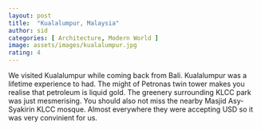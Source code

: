 ```yaml
---
layout: post
title:  "Kualalumpur, Malaysia"
author: sid
categories: [ Architecture, Modern World ]
image: assets/images/kualalumpur.jpg
rating: 4
---
```

We visited Kualalumpur while coming back from Bali. Kualalumpur was a lifetime experience to had. The might of Petronas twin tower makes you realise that petroleum is liquid gold. The greenery surrounding KLCC park was just mesmerising. You should also not miss the nearby Masjid Asy-Syakirin KLCC mosque. Almost everywhere they were accepting USD so it was very convinient for us.

<div class="pa-carousel-widget" style="width:100%; height:480px; display:none;"
  data-link="https://www.tripadvisor.in/Attractions-g298570-Activities-Kuala_Lumpur_Wilayah_Persekutuan.html"
  data-title="Kualalumpur, Malaysia"
  data-description="Snaps taken during Kualalumpur visit"
  data-delay="3">
  <object data="https://lh3.googleusercontent.com/OSVi1vXosza5AjCr59PTKf1MAagUpCk9To3OjDksW01J_a0K9DJqVvq37G4w1Habeq5LmK2WRt5_skW4697oh4Brt5gaqhKfb2qqFjxpXXO3sCYAQw4044AX3BRjLtrdPgGuiU87DVg=w1920-h1080"></object>
  <object data="https://lh3.googleusercontent.com/82azmGTnsRTa6LSKyzXr9O7fTvUshN1SshG05dp3Xp8iLhviS_C52nhERS8dxLCIRWAXiQEeZs7E83qHaF9bIxfyWmo0zYPL-6hnYUdLhg4qsLehUyqfIV-d9p0dATfd1M0asbCa5IM=w1920-h1080"></object>
  <object data="https://lh3.googleusercontent.com/OD8D1EaXJE_ZkG3ACvh5DjE8N4SbGlhASqPKcfawVB_3_nEh2NmOe6ttEpoz15Y--IIbthtpMnW_QrF6OD4pKgiAxBqT9Sz41s0D-KV5zf99y4OBgQaqYCKNSEW4P_q54fv58xOcA0U=w1920-h1080"></object>
  <object data="https://lh3.googleusercontent.com/UjbHekrAqaPmVGdBV4ooyitoLXxDEzpDWyqLWtTuQwvS97oR8i29Zqwhxh3qGwFm4x4eYlpFslfo9CfBRI7d81vGYnhlXkK67FgyQn2P6TtX89ahZ6u_hBHv5Afu0WBMA_Gpm58pgsU=w1920-h1080"></object>
  <object data="https://lh3.googleusercontent.com/m0LtXEHQZFVMOWY1xo1Z3wu2l8BCXBm3t8A_JHR643t6HKJ31T9z0rJpmcy4Tf-pQPgDuBAWz5lTqgROhaolZidkQxx-ynHCtjUiQaOvkpYlVq7bN-0juuOyDvMCnlczfHx2TB0snA8=w1920-h1080"></object>
  <object data="https://lh3.googleusercontent.com/jJM5jIXEk320p2S1hg9ZX8i-lCXrfHmtb85GNvzP5AEqncQOlhRmGFd2WTyjJCNGMOMCVWwmD-a0eQ2icmkw0nNo18pW0f8NFMbVfORwqEMUWhc0tcmxBvT1GXUp04gT2hRAsWG-U88=w1920-h1080"></object>
  <object data="https://lh3.googleusercontent.com/of0QQMLEnFYuemTSEDYHy0cZ3RiRH3Pw_-F1SgxhmHhUp-Ys5ulB4RPpClsIQvhx8SNzvKqx0QTTn4nLHceHyE7kqfxdTPUh22yqJycs5hQ3ioCIbN-TUOuoJeOLNKsTru78GuYkIo8=w1920-h1080"></object>
  <object data="https://lh3.googleusercontent.com/nFHCud-PTNHvcTCRg-dm1hNghN4V3VxLk0q7cn47M4U1Gk33KbJqI6cm8Y9Y4pSpM4FZ7fqFM9lBjJ4Gu-4KgOsZ0p6d3SpDEuFYM9aTOzBknNvCx-4mfAerFQJ0r1nXH_u84R4YjJs=w1920-h1080"></object>
  <object data="https://lh3.googleusercontent.com/4upebnJ2oA5UeO5-pGJ57N7EN4n425s4xXEktb8QKR8fgW6fg5y1Tcaq2rErqxT_cWRYFCBQ3ldbpa2c0ndZFf32t8mtyRFFyp5qyv4YUNkt4cDCq4IN84NAs70Z828B3mj1EfaRmn0=w1920-h1080"></object>
</div><Br/>